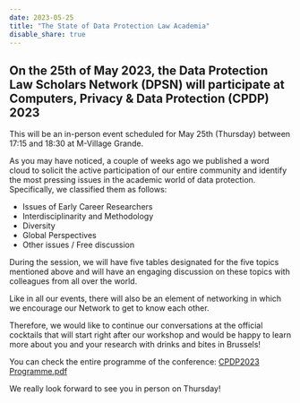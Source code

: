 ```yaml
---
date: 2023-05-25
title: "The State of Data Protection Law Academia"
disable_share: true
---
```


## **On the 25th of May 2023, the Data Protection Law Scholars Network (DPSN) will participate at Computers, Privacy & Data Protection (CPDP) 2023** ###

This will be an in-person event scheduled for May 25th (Thursday) between 17:15 and 18:30 at M-Village Grande.

As you may have noticed, a couple of weeks ago we published a word cloud to solicit the active participation of our entire community and identify the most pressing issues in the academic world of data protection. Specifically, we classified them as follows:
* Issues of Early Career Researchers
* Interdisciplinarity and Methodology
* Diversity
* Global Perspectives
* Other issues / Free discussion

During the session, we will have five tables designated for the five topics mentioned above and will have an engaging discussion on these topics with colleagues from all over the world. 

Like in all our events, there will also be an element of networking in which we encourage our Network to get to know each other. 

Therefore, we would like to continue our conversations at the official cocktails that will start right after our workshop and would be happy to learn more about you and your research with drinks and bites in Brussels!

You can check the entire programme of the conference: [CPDP2023 Programme.pdf](https://github.com/dataprotectionscholarsnetwork/dataprotectionscholarsnetwork.github.io/files/11522133/CPDP2023.Programme.pdf)


We really look forward to see you in person on Thursday!


